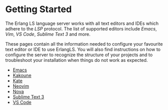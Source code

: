 # Getting Started

The Erlang LS language server works with all text editors and IDEs
which adhere to the _LSP_ protocol. The list of supported editors
include _Emacs_, _Vim_, _VS Code_, _Sublime Text 3_ and more.

These pages contain all the information needed to configure your
favourite text editor or IDE to use ErlangLS. You will also find
instructions on how to configure the server to recognize the structure
of your projects and to troubleshoot your installation when things do
not work as expected.

* [Emacs](emacs.md)
* [Kakoune](kakoune.md)
* [Kate](kate.md)
* [Neovim](neovim.md)
* [Nova](nova.md)
* [Sublime Text 3](sublime.md)
* [VS Code](vscode.md)


